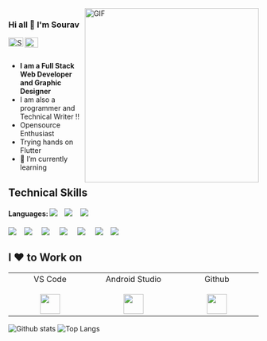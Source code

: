 <img align="right" alt="GIF"  width="350px" src="https://www.andersonfrank.com/wp-content/uploads/2019/11/giphy-6.gif" />

### Hi all 👋 I'm Sourav 

<a href="https://linkedin.com/in/sourav-santra-a68905199/">
  <img align="left" alt="Sourav's LinkdeIN" width="30px" height="18px" src="https://elisavanderplas.files.wordpress.com/2020/06/174857.png" />
</a>
<a href="https://github.com/Sourav59580">
  <img align="left" alt="Sourav's Github" width="27px" height="20px" src="https://github.githubassets.com/images/modules/logos_page/Octocat.png" />
</a>

<br>
<br>

- __I am a Full Stack Web Developer and Graphic Designer__
- I am also a programmer and Technical Writer !!
- Opensource Enthusiast
- Trying hands on Flutter
- 🌱 I’m currently learning

## Technical Skills
#### Languages: <img src="https://img.shields.io/badge/C-%ca64564.svg?&style=for-the-badge&logo=C&logoColor=white" />    &nbsp; &nbsp;<img src="https://img.shields.io/badge/java-%23FCC624.svg?&style=for-the-badge&logo=java&logoColor=white" />    &nbsp; &nbsp; <img src="https://img.shields.io/badge/python-%32cd32.svg?&style=for-the-badge&logo=python&logoColor=white" />


<img src="https://img.shields.io/badge/html-%ca64564.svg?&style=for-the-badge&logo=html5&color=orange&logoColor=white" />    &nbsp; &nbsp;<img src="https://img.shields.io/badge/css-%2320BEFF.svg?&style=for-the-badge&logo=css3&logoColor=white" />    &nbsp; &nbsp;  <img src="https://img.shields.io/badge/javascript-%23FCC624.svg?&style=for-the-badge&logo=javascript&logoColor=white" />  &nbsp; &nbsp; <img src="https://img.shields.io/badge/jQuery-%233776AB.svg?&style=for-the-badge&logo=jQuery&logoColor=white" />  &nbsp; &nbsp; <img src="https://img.shields.io/badge/PHP-%233776AB.svg?&style=for-the-badge&logo=php&logoColor=white" /> &nbsp;  &nbsp; <img src="https://img.shields.io/badge/laravel-%23D00000.svg?&style=for-the-badge&logo=laravel&logoColor=white" />    &nbsp; &nbsp;<img src="https://img.shields.io/badge/nodeJS-%32cd32.svg?&style=for-the-badge&logo=node.js&logoColor=white" />    &nbsp; &nbsp; 

## I ❤️ to Work on
<table>
  <tbody>
    <tr valign="top">
      <td width="25%" align="center">
        <span>VS Code</span><br><br> 
        <img src='https://cdn.freebiesupply.com/logos/thumbs/2x/visual-studio-code-logo.png' width="40px">
      </td>
      <td width="25%" align="center">
        <span>Android Studio</span><br><br> 
        <img src='https://2.bp.blogspot.com/-tzm1twY_ENM/XlCRuI0ZkRI/AAAAAAAAOso/BmNOUANXWxwc5vwslNw3WpjrDlgs9PuwQCLcBGAsYHQ/s1600/pasted%2Bimage%2B0.png' width="40px">
      </td>
      <td width="25%" align="center">
        <span>Github</span><br><br> 
        <img src='https://image.flaticon.com/icons/svg/25/25231.svg' width="40px">
      </td> 
     </tr>
  </tbody>
</table>


![Github stats](https://github-readme-stats.vercel.app/api?username=Sourav59580&show_icons=true&hide_border=false)    ![Top Langs](https://github-readme-stats.vercel.app/api/top-langs/?username=Sourav59580&show_icons=true&hide_border=false&layout=compact)



<!--
**Sourav59580/Sourav59580** is a ✨ _special_ ✨ repository because its `README.md` (this file) appears on your GitHub profile.

Here are some ideas to get you started:

- 🔭 I’m currently working on ...
- 🌱 I’m currently learning ...
- 👯 I’m looking to collaborate on ...
- 🤔 I’m looking for help with ...
- 💬 Ask me about ...
- 📫 How to reach me: ...
- 😄 Pronouns: ...
- ⚡ Fun fact: ...
-->

